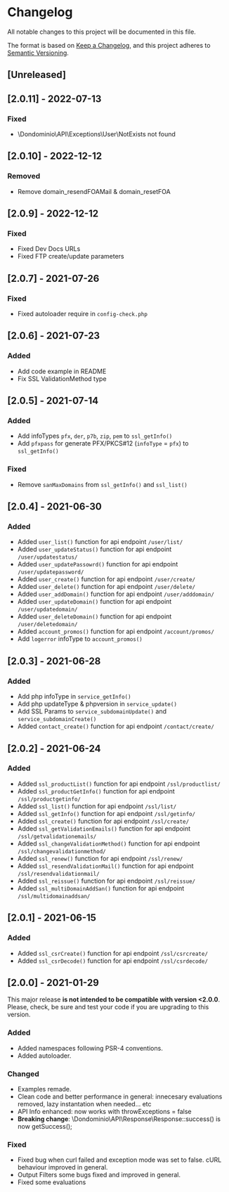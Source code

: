 # Changelog
All notable changes to this project will be documented in this file.

The format is based on [Keep a Changelog](https://keepachangelog.com/en/1.0.0/),
and this project adheres to [Semantic Versioning](https://semver.org/spec/v2.0.0.html).

## [Unreleased]

## [2.0.11] - 2022-07-13
### Fixed
- \Dondominio\API\Exceptions\User\NotExists not found

## [2.0.10] - 2022-12-12
### Removed
- Remove domain_resendFOAMail & domain_resetFOA

## [2.0.9] - 2022-12-12
### Fixed
- Fixed Dev Docs URLs
- Fixed FTP create/update parameters

## [2.0.7] - 2021-07-26
### Fixed
- Fixed autoloader require in `config-check.php`

## [2.0.6] - 2021-07-23
### Added
- Add code example in README
- Fix SSL ValidationMethod type

## [2.0.5] - 2021-07-14
### Added
- Add infoTypes `pfx`, `der`, `p7b`, `zip`, `pem` to `ssl_getInfo()`
- Add `pfxpass` for generate PFX/PKCS#12 (`infoType` = `pfx`) to `ssl_getInfo()`

### Fixed
- Remove `sanMaxDomains` from `ssl_getInfo()` and `ssl_list()`

## [2.0.4] - 2021-06-30
### Added
- Added  `user_list()` function for api endpoint `/user/list/`
- Added  `user_updateStatus()` function for api endpoint `/user/updatestatus/`
- Added  `user_updatePassowrd()` function for api endpoint `/user/updatepassword/`
- Added  `user_create()` function for api endpoint `/user/create/`
- Added  `user_delete()` function for api endpoint `/user/delete/`
- Added  `user_addDomain()` function for api endpoint `/user/adddomain/`
- Added  `user_updateDomain()` function for api endpoint `/user/updatedomain/`
- Added  `user_deleteDomain()` function for api endpoint `/user/deletedomain/`
- Added  `account_promos()` function for api endpoint `/account/promos/`
- Add `logerror` infoType to `account_promos()`

## [2.0.3] - 2021-06-28
### Added
- Add php infoType in `service_getInfo()`
- Add php updateType & phpversion in `service_update()`
- Add SSL Params to `service_subdomainUpdate()` and `service_subdomainCreate()`
- Added  `contact_create()` function for api endpoint `/contact/create/`

## [2.0.2] - 2021-06-24
### Added
- Added  `ssl_productList()` function for api endpoint `/ssl/productlist/`
- Added  `ssl_productGetInfo()` function for api endpoint `/ssl/productgetinfo/`
- Added  `ssl_list()` function for api endpoint `/ssl/list/`
- Added  `ssl_getInfo()` function for api endpoint `/ssl/getinfo/`
- Added  `ssl_create()` function for api endpoint `/ssl/create/`
- Added  `ssl_getValidationEmails()` function for api endpoint `/ssl/getvalidationemails/`
- Added  `ssl_changeValidationMethod()` function for api endpoint `/ssl/changevalidationmethod/`
- Added  `ssl_renew()` function for api endpoint `/ssl/renew/`
- Added  `ssl_resendValidationMail()` function for api endpoint `/ssl/resendvalidationmail/`
- Added  `ssl_reissue()` function for api endpoint `/ssl/reissue/`
- Added  `ssl_multiDomainAddSan()` function for api endpoint `/ssl/multidomainaddsan/`

## [2.0.1] - 2021-06-15
### Added
- Added  `ssl_csrCreate()` function for api endpoint `/ssl/csrcreate/`
- Added  `ssl_csrDecode()` function for api endpoint `/ssl/csrdecode/`

## [2.0.0] - 2021-01-29
This major release **is not intended to be compatible with version <2.0.0**. Please, check, be sure and test your code if you are upgrading to this version.

### Added
- Added namespaces following PSR-4 conventions.
- Added autoloader.


### Changed
- Examples remade.
- Clean code and better performance in general: innecesary evaluations removed, lazy instantation when needed... etc
- API Info enhanced: now works with throwExceptions = false
- **Breaking change**: \Dondominio\API\Response\Response::success() is now getSuccess();

### Fixed
- Fixed bug when curl failed and exception mode was set to false. cURL behaviour improved in general.
- Output Filters some bugs fixed and improved in general.
- Fixed some evaluations

